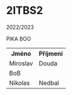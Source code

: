 # 2ITBS2
2022/2023

<html>
	<body>
		<table>
			<th>Jméno</th>
			<th>Příjmení</th>
			<tr>
				<td>Miroslav</td>
				<td>Douda</td>
				PIKA BOO
			</tr>
			<tr>
				<td>BoB</td>
			</tr>
			<tr>
				<td>Nikolas</td>
				<td>Nedbal</td>
			</tr>
		</table>
	</body>
</html>
